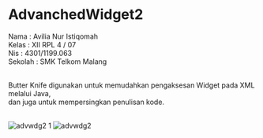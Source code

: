 # AdvanchedWidget2

Nama : Avilia Nur Istiqomah<br>
Kelas : XII RPL 4 / 07<br>
Nis : 4301/1199.063<br>
Sekolah : SMK Telkom Malang<br><br>

Butter Knife digunakan untuk memudahkan pengaksesan Widget pada XML melalui Java,<br>
dan juga untuk mempersingkan penulisan kode.<br><br>

![advwdg2 1](https://cloud.githubusercontent.com/assets/22524037/19021668/026bab2a-88f1-11e6-8fbf-a7880d400536.png)
![advwdg2](https://cloud.githubusercontent.com/assets/22524037/19021669/029d1f52-88f1-11e6-89a6-8bf820db657b.png)
